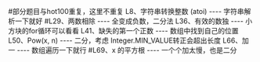 #部分题目与hot100重复，这里不重复
L8、字符串转换整数 (atoi) ----  字符串解析一下就好
#L29、两数相除 ----  全变成负数，二分法
L36、有效的数独 ----  小方块的for循环可以看看
L41、缺失的第一个正数 ----  数组中找到自己的位置
L50、Pow(x, n) ----  二分，考虑 Integer.MIN_VALUE转正会超出长度
L66、加一 ----  数组遍历一下就行
#L69、x 的平方根 ----  一个个加太慢，也是二分
